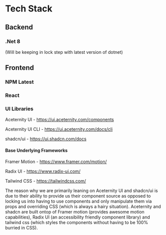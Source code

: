 # Tech Stack

## Backend
### .Net 8 
(Will be keeping in lock step with latest version of dotnet)


## Frontend
### NPM Latest
### React

### UI Libraries

Aceternity UI - https://ui.aceternity.com/components

Aceternity UI CLI - https://ui.aceternity.com/docs/cli

shadcn/ui - https://ui.shadcn.com/docs

#### Base Underlying Frameworks

Framer Motion - https://www.framer.com/motion/

Radix UI - https://www.radix-ui.com/

Tailwind CSS - https://tailwindcss.com/


The reason why we are primarily leaning on Aceternity UI and shadcn/ui is due to their ability to provide us their 
component source as opposed to locking us into having to use components and only manipulate them via props and 
overriding CSS (which is always a hairy situation). Aceternity and shadcn are built ontop of Framer motion 
(provides awesome motion capabilities), Radix UI (an accessibility friendly component library) and tailwind css 
(which styles the components without having to be 100% burried in CSS).
